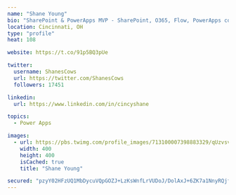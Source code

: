 ```yaml
---
name: "Shane Young"
bio: "SharePoint & PowerApps MVP - SharePoint, O365, Flow, PowerApps consulting? @PowerApps911 | Pure Snark? You found it."
location: Cincinnati, OH
type: "profile"
heat: 108

website: https://t.co/91p5BQ3pUe

twitter:
  username: ShanesCows
  url: https://twitter.com/ShanesCows
  followers: 17451

linkedin:
  url: https://www.linkedin.com/in/cincyshane

topics:
  - Power Apps

images:
  - url: https://pbs.twimg.com/profile_images/713100007398883329/qUzvsvQ3_400x400.jpg
    width: 400
    height: 400
    isCached: true
    title: "Shane Young"

secured: "pzyY02HFzUQ1MbDycuVQpGOZJ+LzKsWnfLrVUDoJ/DolAxJ+6ZK7a1NnyRQjfPPxA4JqkeWnYk5tG31A0gBaLqYiz0UNWYaTAx8y7aYgVD2tYI9snTGa5+UsfIqLU/VVZtAWcENCXkaxUkXsJxM3R954KK+vdl3CBwCZD9oW3kIr8zWp7HkwL/vRBAK2u4DvT5Ma87vCQzSJ5YPXKYJhRDsmh2AICPg5FmNU7hvDH7F33oQOvZM9EPLbZvjB0JwvDt34zifucefyRVzWS53M8SxnbAJDlEj9KbRl4JDjK5Vx9oI9GI4nDxtpjj5E4a97POUdj/rBb590B7WPy1RvuZq04bFbxvuMK7l5mShynbDZUxkhtZ+C2bRI4u/ZPCtJIPTBhT5SJL7U11c1DjdN5c0zAlH0SMQGsGN9FiwSSZA=;Q338aOzwMHLljCiVb6yi6A=="
---
```



